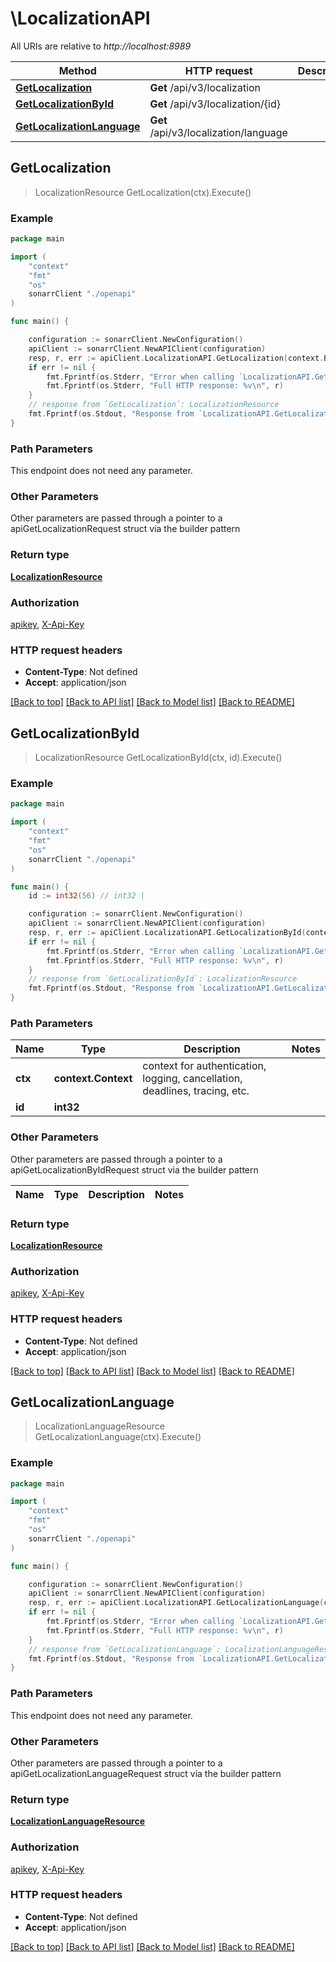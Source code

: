 # \LocalizationAPI

All URIs are relative to *http://localhost:8989*

Method | HTTP request | Description
------------- | ------------- | -------------
[**GetLocalization**](LocalizationAPI.md#GetLocalization) | **Get** /api/v3/localization | 
[**GetLocalizationById**](LocalizationAPI.md#GetLocalizationById) | **Get** /api/v3/localization/{id} | 
[**GetLocalizationLanguage**](LocalizationAPI.md#GetLocalizationLanguage) | **Get** /api/v3/localization/language | 



## GetLocalization

> LocalizationResource GetLocalization(ctx).Execute()



### Example

```go
package main

import (
    "context"
    "fmt"
    "os"
    sonarrClient "./openapi"
)

func main() {

    configuration := sonarrClient.NewConfiguration()
    apiClient := sonarrClient.NewAPIClient(configuration)
    resp, r, err := apiClient.LocalizationAPI.GetLocalization(context.Background()).Execute()
    if err != nil {
        fmt.Fprintf(os.Stderr, "Error when calling `LocalizationAPI.GetLocalization``: %v\n", err)
        fmt.Fprintf(os.Stderr, "Full HTTP response: %v\n", r)
    }
    // response from `GetLocalization`: LocalizationResource
    fmt.Fprintf(os.Stdout, "Response from `LocalizationAPI.GetLocalization`: %v\n", resp)
}
```

### Path Parameters

This endpoint does not need any parameter.

### Other Parameters

Other parameters are passed through a pointer to a apiGetLocalizationRequest struct via the builder pattern


### Return type

[**LocalizationResource**](LocalizationResource.md)

### Authorization

[apikey](../README.md#apikey), [X-Api-Key](../README.md#X-Api-Key)

### HTTP request headers

- **Content-Type**: Not defined
- **Accept**: application/json

[[Back to top]](#) [[Back to API list]](../README.md#documentation-for-api-endpoints)
[[Back to Model list]](../README.md#documentation-for-models)
[[Back to README]](../README.md)


## GetLocalizationById

> LocalizationResource GetLocalizationById(ctx, id).Execute()



### Example

```go
package main

import (
    "context"
    "fmt"
    "os"
    sonarrClient "./openapi"
)

func main() {
    id := int32(56) // int32 | 

    configuration := sonarrClient.NewConfiguration()
    apiClient := sonarrClient.NewAPIClient(configuration)
    resp, r, err := apiClient.LocalizationAPI.GetLocalizationById(context.Background(), id).Execute()
    if err != nil {
        fmt.Fprintf(os.Stderr, "Error when calling `LocalizationAPI.GetLocalizationById``: %v\n", err)
        fmt.Fprintf(os.Stderr, "Full HTTP response: %v\n", r)
    }
    // response from `GetLocalizationById`: LocalizationResource
    fmt.Fprintf(os.Stdout, "Response from `LocalizationAPI.GetLocalizationById`: %v\n", resp)
}
```

### Path Parameters


Name | Type | Description  | Notes
------------- | ------------- | ------------- | -------------
**ctx** | **context.Context** | context for authentication, logging, cancellation, deadlines, tracing, etc.
**id** | **int32** |  | 

### Other Parameters

Other parameters are passed through a pointer to a apiGetLocalizationByIdRequest struct via the builder pattern


Name | Type | Description  | Notes
------------- | ------------- | ------------- | -------------


### Return type

[**LocalizationResource**](LocalizationResource.md)

### Authorization

[apikey](../README.md#apikey), [X-Api-Key](../README.md#X-Api-Key)

### HTTP request headers

- **Content-Type**: Not defined
- **Accept**: application/json

[[Back to top]](#) [[Back to API list]](../README.md#documentation-for-api-endpoints)
[[Back to Model list]](../README.md#documentation-for-models)
[[Back to README]](../README.md)


## GetLocalizationLanguage

> LocalizationLanguageResource GetLocalizationLanguage(ctx).Execute()



### Example

```go
package main

import (
    "context"
    "fmt"
    "os"
    sonarrClient "./openapi"
)

func main() {

    configuration := sonarrClient.NewConfiguration()
    apiClient := sonarrClient.NewAPIClient(configuration)
    resp, r, err := apiClient.LocalizationAPI.GetLocalizationLanguage(context.Background()).Execute()
    if err != nil {
        fmt.Fprintf(os.Stderr, "Error when calling `LocalizationAPI.GetLocalizationLanguage``: %v\n", err)
        fmt.Fprintf(os.Stderr, "Full HTTP response: %v\n", r)
    }
    // response from `GetLocalizationLanguage`: LocalizationLanguageResource
    fmt.Fprintf(os.Stdout, "Response from `LocalizationAPI.GetLocalizationLanguage`: %v\n", resp)
}
```

### Path Parameters

This endpoint does not need any parameter.

### Other Parameters

Other parameters are passed through a pointer to a apiGetLocalizationLanguageRequest struct via the builder pattern


### Return type

[**LocalizationLanguageResource**](LocalizationLanguageResource.md)

### Authorization

[apikey](../README.md#apikey), [X-Api-Key](../README.md#X-Api-Key)

### HTTP request headers

- **Content-Type**: Not defined
- **Accept**: application/json

[[Back to top]](#) [[Back to API list]](../README.md#documentation-for-api-endpoints)
[[Back to Model list]](../README.md#documentation-for-models)
[[Back to README]](../README.md)

